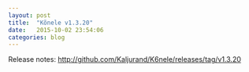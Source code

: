 ```yaml
---
layout: post
title:  "Kõnele v1.3.20"
date:   2015-10-02 23:54:06
categories: blog
---
```


Release notes: <http://github.com/Kaljurand/K6nele/releases/tag/v1.3.20>
